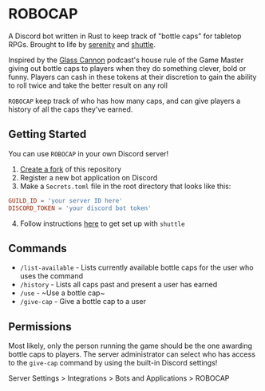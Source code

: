 # ROBOCAP

A Discord bot written in Rust to keep track of "bottle caps" for tabletop RPGs.
Brought to life by [serenity](https://github.com/serenity-rs/serenity) and
[shuttle](https://www.shuttle.rs/).

Inspired by the [Glass Cannon](https://www.glasscannonnetwork.com/) podcast's
house rule of the Game Master giving out bottle caps to players when they do
something clever, bold or funny. Players can cash in these tokens at their
discretion to gain the ability to roll twice and take the better result on any
roll

`ROBOCAP` keep track of who has how many caps, and can give players a history
of all the caps they've earned. 

## Getting Started

You can use `ROBOCAP` in your own Discord server! 

1. [Create a fork](https://docs.github.com/en/get-started/quickstart/fork-a-repo) of this repository
2. Register a new bot application on Discord
3. Make a `Secrets.toml` file in the root directory that looks like this:
```toml 
GUILD_ID = 'your server ID here'
DISCORD_TOKEN = 'your discord bot token'
```
4. Follow instructions [here](https://docs.shuttle.rs/guide/installation.html) to get set up with `shuttle`

## Commands

* `/list-available` - Lists currently available bottle caps for the user who uses the command
* `/history` - Lists all caps past and present a user has earned
* `/use` - ~Use a bottle cap~ 
* `/give-cap` - Give a bottle cap to a user


## Permissions

Most likely, only the person running the game should be the one awarding bottle
caps to players. The server administrator can select who has access to the
`give-cap` command by using the built-in Discord settings! 

Server Settings > Integrations > Bots and Applications > ROBOCAP
